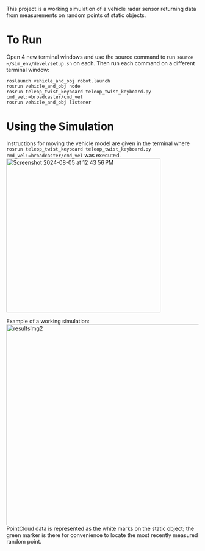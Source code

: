 This project is a working simulation of a vehicle radar sensor returning data from measurements on random points of static objects.
# To Run
Open 4 new terminal windows and use the source command to run ```source ~/sim_env/devel/setup.sh``` on each.
Then run each command on a different terminal window:
```
roslaunch vehicle_and_obj robot.launch
rosrun vehicle_and_obj node
rosrun teleop_twist_keyboard teleop_twist_keyboard.py cmd_vel:=broadcaster/cmd_vel
rosrun vehicle_and_obj listener
```
# Using the Simulation
Instructions for moving the vehicle model are given in the terminal where ```rosrun teleop_twist_keyboard teleop_twist_keyboard.py cmd_vel:=broadcaster/cmd_vel``` was executed.
 <img width="404" alt="Screenshot 2024-08-05 at 12 43 56 PM" src="https://github.com/user-attachments/assets/329d973a-e089-45d4-84a3-99ce9fb39e65">

 Example of a working simulation:  
 <img width="527" alt="resultsImg2" src="https://github.com/user-attachments/assets/8e918306-eed1-43cb-8ba5-ae31adc16a21">  
 PointCloud data is represented as the white marks on the static object; the green marker is there for convenience to locate the most recently measured random point.
